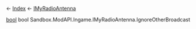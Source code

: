 ← [Index](Api-Index) ← [IMyRadioAntenna](Sandbox.ModAPI.Ingame.IMyRadioAntenna)

[bool](System.Boolean) bool Sandbox.ModAPI.Ingame.IMyRadioAntenna.IgnoreOtherBroadcast